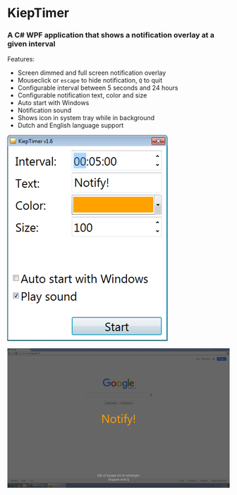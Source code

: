 # KiepTimer
### A C# WPF application that shows a notification overlay at a given interval

Features:
 - Screen dimmed and full screen notification overlay
 - Mouseclick or `escape` to hide notification, `Q` to quit
 - Configurable interval between 5 seconds and 24 hours
 - Configurable notification text, color and size
 - Auto start with Windows
 - Notification sound
 - Shows icon in system tray while in background
 - Dutch and English language support

![Screenshot](Screenshot2.png "Screenshot")
 
![Screenshot](Screenshot.png "Screenshot")